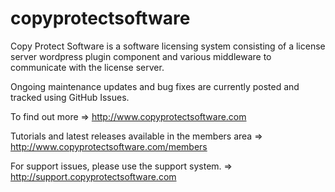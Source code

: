 # copyprotectsoftware

Copy Protect Software is a software licensing system consisting of a license server wordpress plugin component and 
various middleware to communicate with the license server.

Ongoing maintenance updates and bug fixes are currently posted and tracked using GitHub Issues.

To find out more => http://www.copyprotectsoftware.com

Tutorials and latest releases available in the members area => http://www.copyprotectsoftware.com/members

For support issues, please use the support system. => http://support.copyprotectsoftware.com

